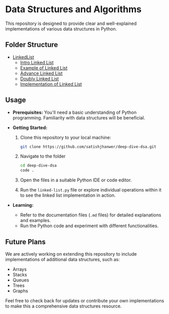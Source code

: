 # Data Structures and Algorithms

This repository is designed to provide clear and well-explained implementations of various data structures in Python.

## Folder Structure

- [LinkedList](LinkedList/)
  - [Intro Linked List](LinkedList/linked-list.md)
  - [Example of Linked List](LinkedList/linked-list-example.md)
  - [Advance Linked List](LinkedList/advance-linked-list.md)
  - [Doubly Linked List](LinkedList/doubly-linked-list.md)
  - [Implementation of Linked List](LinkedList/linked-list.py)

## Usage

- **Prerequisites:** You'll need a basic understanding of Python programming. Familiarity with data structures will be beneficial.

- **Getting Started:**

  1. Clone this repository to your local machine:

     ```bash
     git clone https://github.com/satishjhanwer/deep-dive-dsa.git
     ```

  2. Navigate to the folder

     ```bash
     cd deep-dive-dsa
     code .
     ```

  3. Open the files in a suitable Python IDE or code editor.
  4. Run the `linked-list.py` file or explore individual operations within it to see the linked list implementation in action.

- **Learning:**
  - Refer to the documentation files (`.md` files) for detailed explanations and examples.
  - Run the Python code and experiment with different functionalities.

## Future Plans

We are actively working on extending this repository to include implementations of additional data structures, such as:

- Arrays
- Stacks
- Queues
- Trees
- Graphs

Feel free to check back for updates or contribute your own implementations to make this a comprehensive data structures resource.
